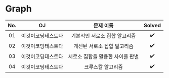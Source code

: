 # Graph


|          No.          |        OJ        |        문제 이름         |        Solved         |
| :-----: |  :--------: |:---------------------: | :-----: |
| 01 | 이것이코딩테스트다 | 기본적인 서로소 집합 알고리즘 | ✔️ |
| 02 | 이것이코딩테스트다 | 개선된 서로소 집합 알고리즘 | ✔️ |
| 03 | 이것이코딩테스트다 | 서로소 집합을 활용한 사이클 판별 | ✔️ |
| 04 | 이것이코딩테스트다 | 크루스칼 알고리즘 | ✔️ |